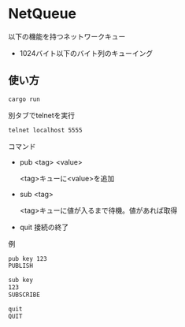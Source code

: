 NetQueue
=====


以下の機能を持つネットワークキュー
- 1024バイト以下のバイト列のキューイング


使い方
-----
```sh
cargo run
```

別タブでtelnetを実行
```sh
telnet localhost 5555
```

コマンド
- pub <tag\> <value\>

  <tag\>キューに<value\>を追加

- sub <tag\>

  <tag\>キューに値が入るまで待機。値があれば取得

- quit
  接続の終了


例
```sh
pub key 123
PUBLISH

sub key
123
SUBSCRIBE

quit
QUIT
```

